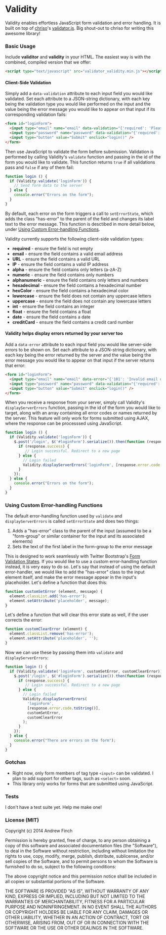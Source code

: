 Validity
========

Validity enables effortless JavaScript form validation and error handling. It is built on top of [chriso](https://github.com/chriso)'s [validator.js](https://github.com/chriso/validator.js). Big shout-out to chriso for writing this awesome library!

### Basic Usage

Include **validitor** and **validity** in your HTML. The easiest way is with the combined, compiled version that we offer:

```html
<script type="text/javascript" src="validator_validity.min.js"></script>
```

#### Client-Side Validation

Simply add a `data-validation` attribute to each input field you would like validated. Set each attribute to a JSON-string dictionary, with each key being the validation type you would like performed on the input and the value being the error message you would like to appear on that input if its corresponding validation fails:

```html
<form id="loginForm">
  <input type="email" name="email" data-validation="{'required': 'Please enter your email', 'email': 'Please enter a valid email address'}" />
  <input type="password" name="password" data-validation="{'required': 'Please enter a password'}" />
  <input type="button" value="Submit" onclick="login()" />
</form>
```

Then use JavaScript to validate the form before submission. Validation is performed by calling Validity's `validate` function and passing in the id of the form you would like to validate. This function returns `true` if all validations pass and `false` if any of them fail:

```javascript
function login () {
  if (Validity.validate('loginForm')) {
    // Send form data to the server
  } else {
    console.error("Errors on the form");
  }
}
```

By default, each error on the form triggers a call to `setErrorState`, which adds the class "has-error" to the parent of the field and changes its label text to the error message. This function is desctibed in more detail below, under [Using Custom Error-handling Functions](https://github.com/afincha/validity#using-custom-error-handling-functions).

Validity currently supports the following client-side validation types:

- **required** - ensure the field is not empty
- **email** - ensure the field contains a valid email address
- **URL** - ensure the field contains a valid URL
- **IP** - ensure the field contains a valid IP address
- **alpha** - ensure the field contains only letters (a-zA-Z)
- **numeric** - ensure the field contains only numbers
- **alphanumeric** - ensure the field contains only letters and numbers
- **hexadecimal** - ensure the field contains a hexadecimal number
- **hexColor** - ensure the field contains a hexadecimal color
- **lowercase** - ensure the field does not contain any uppercase letters
- **uppercase** - ensure the field does not contain any lowercase letters
- **int** - ensure the field contains an integer
- **float** - ensure the field contains a float
- **date** - ensure the field contains a date
- **creditCard** - ensure the field contains a credit card number

#### Validity helps display errors returned by your server too

Add a `data-error` attribute to each input field you would like server-side errors to be shown on. Set each attribute to a JSON-string dictionary, with each key being the error returned by the server and the value being the error message you would like to appear on that input if the server returns that error:

```html
<form id="loginForm">
  <input type="email" name="email" data-error="{'101': 'Invalid email or password'}" data-validation="{'required': 'Please enter your email', 'email': 'Please enter a valid email address'}" />
  <input type="password" name="password" data-validation="{'required': 'Please enter a password'}" />
  <input type="button" value="Submit" onclick="login()" />
</form>
```

When you receive a response from your server, simply call Validity's `displayServerErrors` function, passing in the id of the form you would like to target, along with an array containing all error codes or names returned by the server. This feature will only work for forms submitted using AJAX, where the response can be processsed using JavaScript.

```javascript
function login () {
  if (Validity.validate('loginForm')) {
    $.post('/login', $('#loginForm').serialize()).then(function (response) {
      if (response.success) {
         // Login successful. Redirect to a new page
      } else {
        // Login failed
        Validity.displayServerErrors('loginForm', [response.error.code.toString()]);
      }
    });
  } else {
    console.error("Errors on the form");
  }
}
```

### Using Custom Error-handling Functions

The default error-handling function used by `validate` and `displayServerErrors` is called `setErrorState` and does two things:

1. Adds a "has-error" class to the parent of the input (assumed to be a "form-group" or similar container for the input and its associated elements)
2. Sets the text of the first label in the form-group to the error message

This is designed to work seamlessly with Twitter Bootstrap's [Form Validation States](http://getbootstrap.com/css/#forms-control-states). If you would like to use a custom error-handling function instead, it is very easy to do so. Let's say that instead of using the default error-handler, we would like to add the "has-error" class to the input element itself, and make the error message appear in the input's placeholder. Let's define a function that does this:

```javascript
function customSetError (element, message) {
  element.classList.add('has-error');
  element.setAttribute('placeholder', message);
}
```

Let's define a function that will clear this error state as well, if the user corrects the error:

```javascript
function customClearError (element) {
  element.classList.remove('has-error');
  element.setAttribute('placeholder', '');
}
```

Now we can use these by passing them into `validate` and `displayServerErrors`:

```javascript
function login () {
  if (Validity.validate('loginForm', customSetError, customClearError)) {
    $.post('/login', $('#loginForm').serialize()).then(function (response) {
      if (response.success) {
         // Login successful. Redirect to a new page
      } else {
        // Login failed
        Validity.displayServerErrors(
          'loginForm', 
          [response.error.code.toString()], 
          customSetError, 
          customClearError
        );
      }
    });
  } else {
    console.error("There are errors on the form");
  }
}
```

### Gotchas

* Right now, only form members of tag type `<input>` can be validated. 
I plan to add support for other tags, such as `<select>` soon.
* This library only works for forms that are submitted using JavaScript.

### Tests

I don't have a test suite yet. Help me make one!

### License (MIT)

Copyright (c) 2014 Andrew Finch

Permission is hereby granted, free of charge, to any person obtaining a copy of
this software and associated documentation files (the "Software"), to deal in
the Software without restriction, including without limitation the rights to
use, copy, modify, merge, publish, distribute, sublicense, and/or sell copies of
the Software, and to permit persons to whom the Software is furnished to do so,
subject to the following conditions:

The above copyright notice and this permission notice shall be included in all
copies or substantial portions of the Software.

THE SOFTWARE IS PROVIDED "AS IS", WITHOUT WARRANTY OF ANY KIND, EXPRESS OR
IMPLIED, INCLUDING BUT NOT LIMITED TO THE WARRANTIES OF MERCHANTABILITY, FITNESS
FOR A PARTICULAR PURPOSE AND NONINFRINGEMENT. IN NO EVENT SHALL THE AUTHORS OR
COPYRIGHT HOLDERS BE LIABLE FOR ANY CLAIM, DAMAGES OR OTHER LIABILITY, WHETHER
IN AN ACTION OF CONTRACT, TORT OR OTHERWISE, ARISING FROM, OUT OF OR IN
CONNECTION WITH THE SOFTWARE OR THE USE OR OTHER DEALINGS IN THE SOFTWARE.